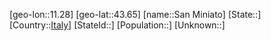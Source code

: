 ﻿---
location: [43.65,11.28]
type: City
tags:
- geo/City


SpocWebEntityId: 33918
isDeleted: false
confidential: public

---
[geo-lon::11.28]
[geo-lat::43.65]
[name::San Miniato]
[State::]
[Country::[Italy](geo/Continent/Europe/Italy.md)]
[StateId::]
[Population::]
[Unknown::]

